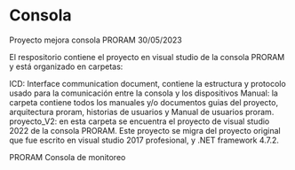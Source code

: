 # Consola

Proyecto mejora consola PRORAM 30/05/2023

El respositorio contiene el proyecto en visual studio de la consola PRORAM y está organizado en carpetas:

ICD: Interface communication document, contiene la estructura y protocolo usado para la comunicación entre la consola y los dispositivos
Manual: la carpeta contiene todos los manuales y/o documentos guias del proyecto, arquitectura proram, historias de usuarios y Manual de usuarios proram.
proyecto_V2: en esta carpeta se encuentra el proyecto de visual studio 2022 de la consola PRORAM. Este proyecto se migra del proyecto original que fue escrito en visual studio 2017 profesional, y .NET framework 4.7.2.

PRORAM Consola de monitoreo
